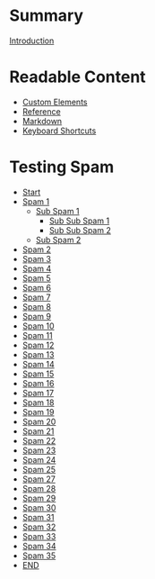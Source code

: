 # Summary

[Introduction](./README.md)

# Readable Content

- [Custom Elements](./demo.md)
- [Reference](./reference.md)
- [Markdown](./mddemo.md)
- [Keyboard Shortcuts](./kbdcombo.md)

# Testing Spam

- [Start]()
- [Spam 1]()
  - [Sub Spam 1]()
    - [Sub Sub Spam 1]()
    - [Sub Sub Spam 2]()
  - [Sub Spam 2]()
- [Spam 2]()
- [Spam 3]()
- [Spam 4]()
- [Spam 5]()
- [Spam 6]()
- [Spam 7]()
- [Spam 8]()
- [Spam 9]()
- [Spam 10]()
- [Spam 11]()
- [Spam 12]()
- [Spam 13]()
- [Spam 14]()
- [Spam 15]()
- [Spam 16]()
- [Spam 17]()
- [Spam 18]()
- [Spam 19]()
- [Spam 20]()
- [Spam 21]()
- [Spam 22]()
- [Spam 23]()
- [Spam 24]()
- [Spam 25]()
- [Spam 27]()
- [Spam 28]()
- [Spam 29]()
- [Spam 30]()
- [Spam 31]()
- [Spam 32]()
- [Spam 33]()
- [Spam 34]()
- [Spam 35]()
- [END]()
